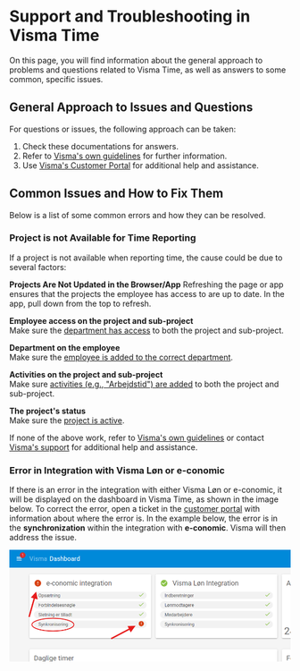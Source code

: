 # Support and Troubleshooting in Visma Time

On this page, you will find information about the general approach to problems and questions related to Visma Time, as well as answers to some common, specific issues.

## General Approach to Issues and Questions

For questions or issues, the following approach can be taken:

1. Check these documentations for answers.
2. Refer to [Visma's own guidelines](https://community.visma.com/t5/Vejledninger-i-Visma-Time/tkb-p/DK_EN_Visma-Time_Vejledninger) for further information.
3. Use [Visma's Customer Portal](https://vismaenterpriseas.my.site.com) for additional help and assistance.

## Common Issues and How to Fix Them

Below is a list of some common errors and how they can be resolved.

### Project is not Available for Time Reporting

If a project is not available when reporting time, the cause could be due to several factors:

**Projects Are Not Updated in the Browser/App**
Refreshing the page or app ensures that the projects the employee has access to are up to date. In the app, pull down from the top to refresh.

**Employee access on the project and sub-project**  
Make sure the [department has access](Product_documentations/visma_time/Projects/employee_access.md) to both the project and sub-project.

**Department on the employee**  
Make sure the [employee is added to the correct department](Product_documentations/visma_time/Employees/new_employees.md#adding-the-new-employee-to-a-department).

**Activities on the project and sub-project**  
Make sure [activities (e.g., "Arbejdstid") are added](Product_documentations/visma_time/Projects/activities.md) to both the project and sub-project.

**The project's status**  
Make sure the [project is active](Product_documentations/visma_time/Projects/closing_project.md).

If none of the above work, refer to [Visma's own guidelines](https://community.visma.com/t5/Vejledninger-i-Visma-Time/tkb-p/DK_EN_Visma-Time_Vejledninger) or contact [Visma's support](https://vismaenterpriseas.my.site.com) for additional help and assistance.

### Error in Integration with Visma Løn or e-conomic

If there is an error in the integration with either Visma Løn or e-conomic, it will be displayed on the dashboard in Visma Time, as shown in the image below. To correct the error, open a ticket in the [customer portal](https://vismaenterpriseas.my.site.com) with information about where the error is. In the example below, the error is in the **synchronization** within the integration with **e-conomic**. Visma will then address the issue.

![Dashboard error](../../../images/visma_time/visma_time_dashboard_error.png)
